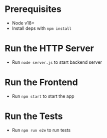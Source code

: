 # Prerequisites

- Node v18+
- Install deps with `npm install`

# Run the HTTP Server

- Run `node server.js` to start backend server

# Run the Frontend

- Run `npm start` to start the app

# Run the Tests

- Run `npm run e2e` to run tests
